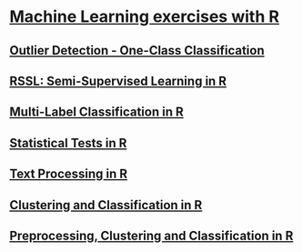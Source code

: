 # [Machine Learning exercises with R](https://juletx.github.io/ml-exercises/)

## [Outlier Detection - One-Class Classification](https://juletx.github.io/ml-exercises/outlier_detection/src/outlier_detection.nb.html)

## [RSSL: Semi-Supervised Learning in R](https://juletx.github.io/ml-exercises/semi_supervised_learning/src/rssl.nb.html)

## [Multi-Label Classification in R](https://juletx.github.io/ml-exercises/multi_label_classification/src/multi_label_classification.nb.html)

## [Statistical Tests in R](https://juletx.github.io/ml-exercises/statistical_tests/src/statistical_tests.nb.html)

## [Text Processing in R](https://juletx.github.io/ml-exercises/text_processing/src/text_processing.nb.html)

## [Clustering and Classification in R](https://juletx.github.io/ml-exercises/clustering_classification/src/clustering_classification.nb.html)

## [Preprocessing, Clustering and Classification in R](https://juletx.github.io/ml-exercises/proprocess_clustering_classification/src/proprocess_clustering_classification.nb.html)
